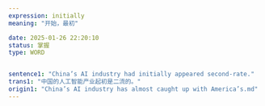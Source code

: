 ```yaml
---
expression: initially
meaning: "开始，最初"

date: 2025-01-26 22:20:10
status: 掌握
type: WORD


sentence1: "China’s AI industry had initially appeared second-rate."
trans1: "中国的人工智能产业起初是二流的。"
origin1: "China’s AI industry has almost caught up with America’s.md"
---
```

